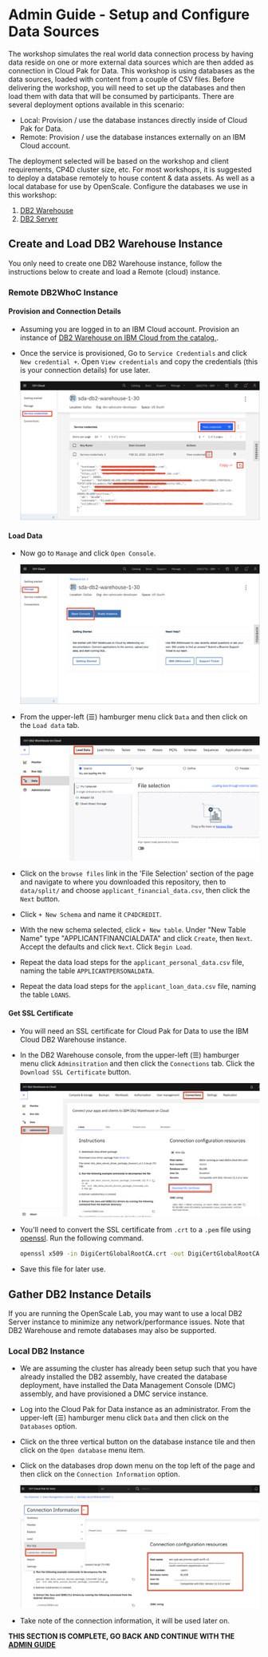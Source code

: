# Admin Guide - Setup and Configure Data Sources

The workshop simulates the real world data connection process by having data reside on one or more external data sources which are then added as connection in Cloud Pak for Data. This workshop is using databases as the data sources, loaded with content from a couple of CSV files. Before delivering the workshop, you will need to set up the databases and then load them with data that will be consumed by participants. There are several deployment options available in this scenario:

* Local: Provision / use the database instances directly inside of Cloud Pak for Data.
* Remote: Provision / use the database instances externally on an IBM Cloud account.

The deployment selected will be based on the workshop and client requirements, CP4D cluster size, etc. For most workshops, it is suggested to deploy a database remotely to house content & data assets. As well as a local database for use by OpenScale. Configure the databases we use in this workshop:

1. [DB2 Warehouse](#create-and-load-db2-warehouse-instance)
1. [DB2 Server](#create-db2-instance)

## Create and Load DB2 Warehouse Instance

You only need to create one DB2 Warehouse instance, follow the instructions below to create and load a Remote (cloud) instance.

### Remote DB2WhoC Instance

#### Provision and Connection Details

* Assuming you are logged in to an IBM Cloud account. Provision an instance of [DB2 Warehouse on IBM Cloud from the catalog.](https://cloud.ibm.com/catalog/services/db2-warehouse).

* Once the service is provisioned, Go to `Service Credentials` and click `New credential +`. Open `View credentials` and copy the credentials (this is your connection details) for use later.

  ![Get DB2 Warehouse credentials](../workshop/images/connections/db2whoc-credentials.png)

#### Load Data

* Now go to `Manage` and click `Open Console`.

  ![DB2 Warehouse Cloud open console](../workshop/images/connections/db2whoc-manage-console.png)

* From the upper-left (☰) hamburger menu click `Data` and then click on the `Load data` tab.

  ![DB2 Warehouse Cloud load data](../workshop/images/connections/db2whoc-load-data.png)

* Click on the `browse files` link in the 'File Selection' section of the page and navigate to where you downloaded this repository, then to `data/split/` and choose `applicant_financial_data.csv`, then click the `Next` button.

* Click `+ New Schema` and name it `CP4DCREDIT`.

* With the new schema selected, click `+ New table`. Under "New Table Name" type "APPLICANTFINANCIALDATA" and click `Create`, then `Next`. Accept the defaults and click `Next`. Click `Begin Load`.

* Repeat the data load steps for the `applicant_personal_data.csv` file, naming the table `APPLICANTPERSONALDATA`.

* Repeat the data load steps for the `applicant_loan_data.csv` file, naming the table `LOANS`.

#### Get SSL Certificate

* You will need an SSL certificate for Cloud Pak for Data to use the IBM Cloud DB2 Warehouse instance.

* In the DB2 Warehouse console, from the upper-left (☰) hamburger menu click `Adminsitration` and then click the `Connections` tab. Click the `Download SSL Certificate` button.

   ![DB2 get SSL certificate](../workshop/images/connections/db2whoc-get-ssl-cert.png)

* You'll need to convert the SSL certificate from `.crt` to a `.pem` file using [openssl](https://www.openssl.org/). Run the following command.

  ```bash
  openssl x509 -in DigiCertGlobalRootCA.crt -out DigiCertGlobalRootCA.pem -outform PEM -inform DER
  ```

* Save this file for later use.

## Gather DB2 Instance Details

If you are running the OpenScale Lab, you may want to use a local DB2 Server instance to minimize any network/performance issues. Note that DB2 Warehouse and remote databases may also be supported.

### Local DB2 Instance

* We are assuming the cluster has already been setup such that you have already installed the DB2 assembly, have created the database deployment, have installed the Data Management Console (DMC) assembly, and have provisioned a DMC service instance.

* Log into the Cloud Pak for Data instance as an administrator. From the upper-left (☰) hamburger menu click `Data` and then click on the `Databases` option.

* Click on the three vertical button on the database instance tile and then click on the `Open database` menu item.

* Click on the databases drop down menu on the top left of the page and then click on the `Connection Information` option.

  ![Local DB2 information](../workshop/images/connections/db2local-conninformation.png)

* Take note of the connection information, it will be used later on.

__THIS SECTION IS COMPLETE, GO BACK AND CONTINUE WITH THE [ADMIN GUIDE](./README.md)__
